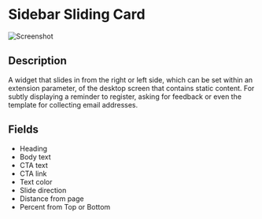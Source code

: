 # Sidebar Sliding Card

![Screenshot](https://github.com/optimizely/extension-library/blob/master/Slidebar%20Sliding%20Card/screenshot.png)

## Description

A widget that slides in from the right or left side, which can be set within an extension parameter, of the desktop screen that contains static content. For subtly displaying a reminder to register, asking for feedback or even the template for collecting email addresses. 

## Fields

* Heading
* Body text
* CTA text
* CTA link
* Text color
* Slide direction
* Distance from page
* Percent from Top or Bottom



